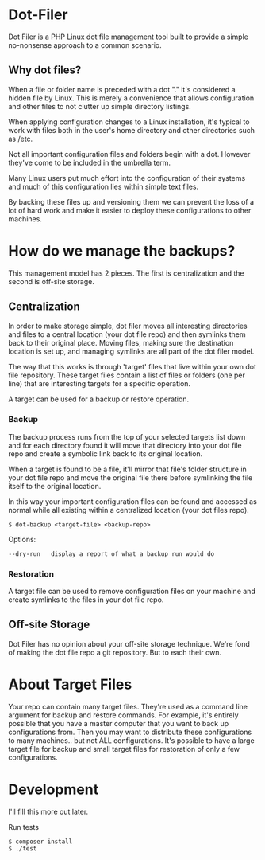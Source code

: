 # Dot-Filer

Dot Filer is a PHP Linux dot file management tool built to provide a simple no-nonsense approach to a common scenario.

## Why dot files?

When a file or folder name is preceded with a dot "." it's considered a hidden file by Linux. This is merely a convenience that allows configuration and other files to not clutter up simple directory listings.

When applying configuration changes to a Linux installation, it's typical to work with files both in the user's home directory and other directories such as /etc.

Not all important configuration files and folders begin with a dot. However they've come to be included in the umbrella term. 

Many Linux users put much effort into the configuration of their systems and much of this configuration lies within simple text files.

By backing these files up and versioning them we can prevent the loss of a lot of hard work and make it easier to deploy these configurations to other machines. 

# How do we manage the backups?

This management model has 2 pieces. The first is centralization and the second is off-site storage.

## Centralization

In order to make storage simple, dot filer moves all interesting directories and files to a central location (your dot file repo) and then symlinks them back to their original place. Moving files, making sure the destination location is set up, and managing symlinks are all part of the dot filer model.

The way that this works is through 'target' files that live within your own dot file repository. These target files contain a list of files or folders (one per line) that are interesting targets for a specific operation.

A target can be used for a backup or restore operation.

### Backup

The backup process runs from the top of your selected targets list down and for each directory found it will move that directory into your dot file repo and create a symbolic link back to its original location.

When a target is found to be a file, it'll mirror that file's folder structure in your dot file repo and move the original file there before symlinking the file itself to the original location.

In this way your important configuration files can be found and accessed as normal while all existing within a centralized location (your dot files repo).

```shell script
$ dot-backup <target-file> <backup-repo>
```

Options:
```
--dry-run   display a report of what a backup run would do
```

### Restoration

A target file can be used to remove configuration files on your machine and create symlinks to the files in your dot file repo.

## Off-site Storage

Dot Filer has no opinion about your off-site storage technique. We're fond of making the dot file repo a git repository. But to each their own.

# About Target Files

Your repo can contain many target files. They're used as a command line argument for backup and restore commands. For example, it's entirely possible that you have a master computer that you want to back up configurations from. Then you may want to distribute these configurations to many machines.. but not ALL configurations. It's possible to have a large target file for backup and small target files for restoration of only a few configurations.

# Development

I'll fill this more out later.

Run tests

```shell script
$ composer install
$ ./test
```
